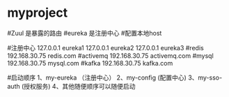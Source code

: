 # myproject
#Zuul 是暴露的路由
#eureka 是注册中心
#配置本地host

#注册中心
127.0.0.1 eureka1
127.0.0.1 eureka2
127.0.0.1 eureka3
#redis
192.168.30.75 redis.com
#activemq
192.168.30.75 activemq.com
#mysql
192.168.30.75 mysql.com
#kafka
192.168.30.75 kafka.com

#启动顺序
1、my-eureka （注册中心）
2、my-config  (配置中心)
3、my-sso-auth (授权服务)
4、其他随便顺序可以随便启动
